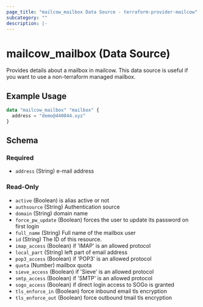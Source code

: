 ```yaml
---
page_title: "mailcow_mailbox Data Source - terraform-provider-mailcow"
subcategory: ""
description: |-
---
```


# mailcow_mailbox (Data Source)

Provides details about a mailbox in mailcow. 
This data source is useful if you want to use a non-terraform managed mailbox.

## Example Usage
```terraform
data "mailcow_mailbox" "mailbox" {
  address = "demo@440044.xyz"
}
```

<!-- schema generated by tfplugindocs -->
## Schema

### Required

- `address` (String) e-mail address

### Read-Only

- `active` (Boolean) is alias active or not
- `authsource` (String) Authentication source
- `domain` (String) domain name
- `force_pw_update` (Boolean) forces the user to update its password on first login
- `full_name` (String) Full name of the mailbox user
- `id` (String) The ID of this resource.
- `imap_access` (Boolean) if 'IMAP' is an allowed protocol
- `local_part` (String) left part of email address
- `pop3_access` (Boolean) if 'POP3' is an allowed protocol
- `quota` (Number) mailbox quota
- `sieve_access` (Boolean) if 'Sieve' is an allowed protocol
- `smtp_access` (Boolean) if 'SMTP' is an allowed protocol
- `sogo_access` (Boolean) if direct login access to SOGo is granted
- `tls_enforce_in` (Boolean) force inbound email tls encryption
- `tls_enforce_out` (Boolean) force outbound tmail tls encryption
